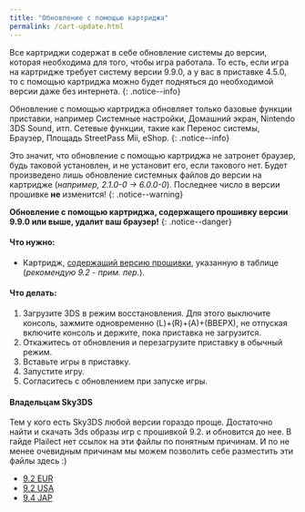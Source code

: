 ```yaml
---
title: "Обновление с помощью картриджа"
permalink: /cart-update.html
---
```


Все картриджи содержат в себе обновление системы до версии, которая необходима для того, чтобы игра работала. То есть, если игра на картридже требует систему версии 9.9.0, а у вас в приставке 4.5.0, то с помощью картриджа можно будет подняться до необходимой версии даже без интернета. 
{: .notice--info}

Обновление с помощью картриджа обновляет только базовые функции приставки, например Системные настройки, Домашний экран, Nintendo 3DS Sound, итп. Сетевые функции, такие как Перенос системы, Браузер, Площадь StreetPass Mii, eShop.
{: .notice--info}

Это значит, что обновление с помощью картриджа не затронет браузер, будь таковой установлен, и не установит его, если такового нет. Будет произведено лишь обновление системных файлов до версии на картридже (*например, 2.1.0-0 -> 6.0.0-0*). Последнее число в версии прошивке **не** изменится! 
{: .notice--warning}

**Обновление с помощью картриджа, содержащего прошивку версии 9.9.0 или выше, удалит ваш браузер!**
{: .notice--danger}

#### Что нужно:

* Картридж, [содержащий версию прошивки](http://www.3dsdb.com/), указанную в таблице (*рекомендую 9.2 - прим. пер.*).

#### Что делать: 

1. Загрузите 3DS в режим восстановления. Для этого выключите консоль, зажмите одновременно (L)+(R)+(A)+(ВВЕРХ), не отпуская включите консоль и держите, пока приставка не загрузится. 
2. Откажитесь от обновления и перезагрузите приставку в обычный режим. 
3. Вставьте игры в приставку. 
4. Запустите игру. 
5. Согласитесь с обновлением при запуске игры.

#### Владельцам Sky3DS
Тем у кого есть Sky3DS любой версии гораздо проще. Достаточно найти и скачать 3ds образы игр с прошивкой 9.2. и обновится до нее. В гайде Plailect нет ссылок на эти файлы по понятным причинам. И по не менее очевидным причинам мы можем позволить себе разместить эти файлы здесь :)
  +    [9.2 EUR](magnet:?xt=urn:btih:2B77BBDD8DB85AA4E168317E8884D6B9E65596F5&dn=9.2_E.3ds&tr=udp%3a//tracker.filetracker.pl%3a8089/announce&tr=udp%3a//zer0day.ch%3a1337/announce&tr=udp%3a//tracker.aletorrenty.pl%3a2710/announce&tr=udp%3a//torrent.gresille.org%3a80/announce&tr=udp%3a//9.rarbg.com%3a2780/announce&tr=udp%3a//tracker.leechers-paradise.org%3a6969/announce&tr=http%3a//tracker.baravik.org%3a6970/announce&tr=http%3a//tracker1.wasabii.com.tw%3a6969/announce&tr=http%3a//tracker.aletorrenty.pl%3a2710/announce&tr=udp%3a//p4p.arenabg.com%3a1337/announce&tr=udp%3a//tracker.opentrackr.org%3a1337/announce&tr=http%3a//tracker.tfile.me/announce&tr=udp%3a//tracker.coppersurfer.tk%3a6969/announce&tr=http%3a//torrent.gresille.org/announce&tr=http%3a//p4p.arenabg.com%3a1337/announce&tr=udp%3a//explodie.org%3a6969/announce&tr=udp%3a//tracker.yoshi210.com%3a6969/announce&tr=udp%3a//tracker.tiny-vps.com%3a6969/announce)   
  +    [9.2 USA](magnet:?xt=urn:btih:2CB508741A12E239207440E52343C65D51B22A38&dn=9.2_U.3ds&tr=udp%3a//zer0day.ch%3a1337/announce&tr=udp%3a//tracker.yoshi210.com%3a6969/announce&tr=http%3a//tracker.baravik.org%3a6970/announce&tr=http%3a//torrent.gresille.org/announce&tr=http%3a//tracker1.wasabii.com.tw%3a6969/announce&tr=http%3a//p4p.arenabg.com%3a1337/announce&tr=udp%3a//p4p.arenabg.com%3a1337/announce&tr=udp%3a//tracker.tiny-vps.com%3a6969/announce&tr=http%3a//tracker.aletorrenty.pl%3a2710/announce&tr=udp%3a//tracker.coppersurfer.tk%3a6969/announce&tr=http%3a//tracker.tfile.me/announce&tr=udp%3a//torrent.gresille.org%3a80/announce&tr=udp%3a//9.rarbg.com%3a2740/announce&tr=udp%3a//tracker.filetracker.pl%3a8089/announce&tr=udp%3a//tracker.opentrackr.org%3a1337/announce&tr=udp%3a//tracker.aletorrenty.pl%3a2710/announce&tr=udp%3a//explodie.org%3a6969/announce&tr=udp%3a//tracker.leechers-paradise.org%3a6969/announce)     
  +    [9.4 JAP](magnet:?xt=urn:btih:0AB0B3B6A615DB4829392690AF9186CE9008914C&dn=9.4_JAP.3ds&tr=http%3a//tracker.aletorrenty.pl%3a2710/announce&tr=http%3a//torrent.gresille.org/announce&tr=udp%3a//tracker.yoshi210.com%3a6969/announce&tr=udp%3a//torrent.gresille.org%3a80/announce&tr=udp%3a//tracker.filetracker.pl%3a8089/announce&tr=http%3a//tracker.baravik.org%3a6970/announce&tr=udp%3a//p4p.arenabg.com%3a1337/announce&tr=udp%3a//tracker.leechers-paradise.org%3a6969/announce&tr=udp%3a//explodie.org%3a6969/announce&tr=http%3a//tracker1.wasabii.com.tw%3a6969/announce&tr=http%3a//p4p.arenabg.com%3a1337/announce&tr=udp%3a//tracker.aletorrenty.pl%3a2710/announce&tr=udp%3a//9.rarbg.com%3a2740/announce&tr=udp%3a//tracker.tiny-vps.com%3a6969/announce&tr=udp%3a//zer0day.ch%3a1337/announce&tr=udp%3a//tracker.opentrackr.org%3a1337/announce&tr=udp%3a//tracker.coppersurfer.tk%3a6969/announce&tr=http%3a//tracker.tfile.me/announce)    
